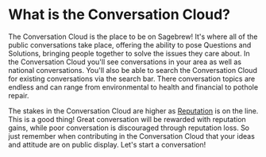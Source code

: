 # What is the Conversation Cloud? #
The Conversation Cloud is the place to be on Sagebrew! It's where all of the 
public conversations take place, offering the ability to pose Questions 
and Solutions, bringing people together to solve the issues they care about. In the 
Conversation Cloud you'll see conversations in your area as well as 
national conversations. You'll also be able to search the 
Conversation Cloud for existing conversations via the search bar. There conversation
topics are endless and can range from environmental to health and 
financial to pothole repair.

The stakes in the Conversation Cloud are higher as [Reputation][1] is on the line. 
This is a good thing! Great conversation will be rewarded with reputation 
gains, while poor conversation is discouraged through reputation loss. 
So just remember when contributing in the Conversation Cloud that your ideas and 
attitude are on public display. Let's start a conversation! 



[1]: /help/reputation/

